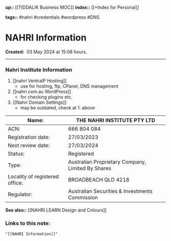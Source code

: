 **up::** [[TIDDALIK Business MOC]]
**index::** [[+Index for Personal]]

**tags::** #nahri #credentials #wordpress #DNS 
# NAHRI Information

**Created:**  03 May 2024 at  15:08 hours.
___
### Nahri Institute Information

1. [[nahri VentraIP Hosting]]
     - use for hosting, ftp, CPanel, DNS management
2. [[nahri.com.au WordPress]]
    - for checking plugins etc.
3. [[Nahri Domain Settings]]
    - may be outdated, check at 1. above

| Name:                          | THE NAHRI INSTITUTE PTY LTD                       |
| ------------------------------ | ------------------------------------------------- |
| ACN:                           | 666 804 084                                       |
| Registration date:             | 27/03/2023                                        |
| Next review date:              | 27/03/2024                                        |
| Status:                        | Registered                                        |
| Type:                          | Australian Proprietary Company, Limited By Shares |
| Locality of registered office: | BROADBEACH QLD 4218                               |
| Regulator:                     | Australian Securities & Investments Commission    |

**See also::** [[NAHRI LEARN Design and Colours]]

### Links to this note:
```query
"[[NAHRI Information]]"
```

